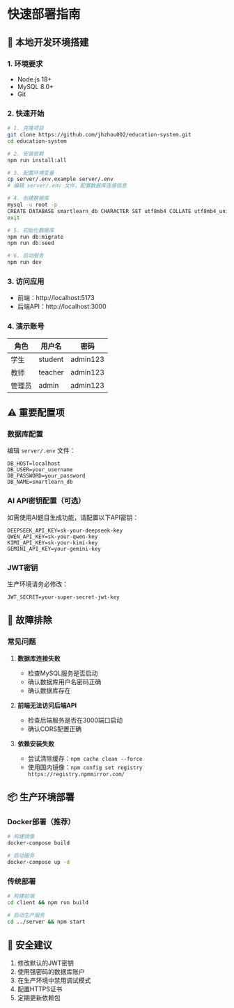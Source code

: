 # 快速部署指南

## 🚀 本地开发环境搭建

### 1. 环境要求
- Node.js 18+
- MySQL 8.0+
- Git

### 2. 快速开始

```bash
# 1. 克隆项目
git clone https://github.com/jhzhou002/education-system.git
cd education-system

# 2. 安装依赖
npm run install:all

# 3. 配置环境变量
cp server/.env.example server/.env
# 编辑 server/.env 文件，配置数据库连接信息

# 4. 创建数据库
mysql -u root -p
CREATE DATABASE smartlearn_db CHARACTER SET utf8mb4 COLLATE utf8mb4_unicode_ci;
exit

# 5. 初始化数据库
npm run db:migrate
npm run db:seed

# 6. 启动服务
npm run dev
```

### 3. 访问应用
- 前端：http://localhost:5173
- 后端API：http://localhost:3000

### 4. 演示账号
| 角色 | 用户名 | 密码 |
|-----|--------|------|
| 学生 | student | admin123 |
| 教师 | teacher | admin123 |
| 管理员 | admin | admin123 |

## ⚠️ 重要配置项

### 数据库配置
编辑 `server/.env` 文件：
```env
DB_HOST=localhost
DB_USER=your_username
DB_PASSWORD=your_password
DB_NAME=smartlearn_db
```

### AI API密钥配置（可选）
如需使用AI题目生成功能，请配置以下API密钥：
```env
DEEPSEEK_API_KEY=sk-your-deepseek-key
QWEN_API_KEY=sk-your-qwen-key
KIMI_API_KEY=sk-your-kimi-key
GEMINI_API_KEY=your-gemini-key
```

### JWT密钥
生产环境请务必修改：
```env
JWT_SECRET=your-super-secret-jwt-key
```

## 🔧 故障排除

### 常见问题

1. **数据库连接失败**
   - 检查MySQL服务是否启动
   - 确认数据库用户名密码正确
   - 确认数据库存在

2. **前端无法访问后端API**
   - 检查后端服务是否在3000端口启动
   - 确认CORS配置正确

3. **依赖安装失败**
   - 尝试清除缓存：`npm cache clean --force`
   - 使用国内镜像：`npm config set registry https://registry.npmmirror.com/`

## 📦 生产环境部署

### Docker部署（推荐）
```bash
# 构建镜像
docker-compose build

# 启动服务
docker-compose up -d
```

### 传统部署
```bash
# 构建前端
cd client && npm run build

# 启动生产服务
cd ../server && npm start
```

## 🔐 安全建议

1. 修改默认的JWT密钥
2. 使用强密码的数据库账户
3. 在生产环境中禁用调试模式
4. 配置HTTPS证书
5. 定期更新依赖包